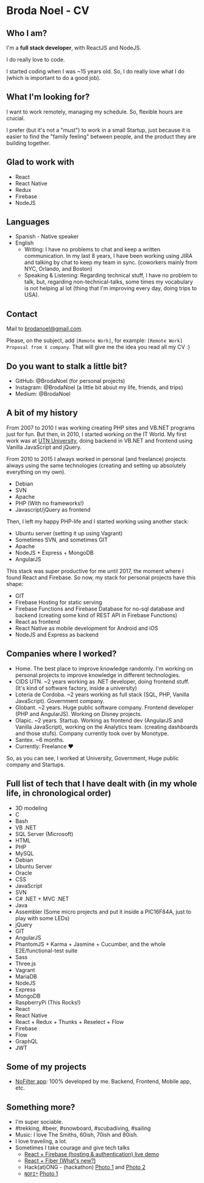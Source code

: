 # Broda Noel - CV

## Who I am?
I'm a **full stack developer**, with ReactJS and NodeJS.

I do really love to code.

I started coding when I was ~15 years old. So, I do really love what I do (which is important to do a good job).

## What I'm looking for?
I want to work remotely, managing my schedule. So, flexible hours are crucial.

I prefer (but it's not a "must") to work in a small Startup, just because it is easier to find the "family feeling" between people, and the product they are building together.

## Glad to work with
* React
* React Native
* Redux
* Firebase
* NodeJS

## Languages
* Spanish - Native speaker
* English
  * Writing: I have no problems to chat and keep a written communication. In my last 8 years, I have been working using JIRA and talking by chat to keep my team in sync. (coworkers mainly from NYC, Orlando, and Boston)
  * Speaking & Listening: Regarding technical stuff, I have no problem to talk, but, regarding non-technical-talks, some times my vocabulary is not helping al lot (thing that I'm improving every day, doing trips to USA).

## Contact
Mail to brodanoel@gmail.com.

Please, on the subject, add `[Remote Work]`, for example: `[Remote Work] Proposal from X company`. That will give me the idea you read all my CV :)

## Do you want to stalk a little bit?
* GitHub: @BrodaNoel (for personal projects)
* Instagram: @BrodaNoel (a little bit about my life, friends, and trips)
* Medium: @BrodaNoel

## A bit of my history
From 2007 to 2010 I was working creating PHP sites and VB.NET programs just for fun. But then, in 2010, I started working on the IT World.
My first work was at [UTN University](http://www.frc.utn.edu.ar/), doing backend in VB.NET and frontend using Vanilla JavaScript and jQuery.

From 2010 to 2015 I always worked in personal (and freelance) projects always using the same technologies (creating and setting up absolutely everything on my own).
* Debian
* SVN
* Apache
* PHP (With no frameworks!)
* Javascript/jQuery as frontend

Then, I left my happy PHP-life and I started working using another stack:
* Ubuntu server (setting it up using Vagrant)
* Sometimes SVN, and sometimes GIT
* Apache
* NodeJS + Express + MongoDB
* AngularJS

This stack was super productive for me until 2017, the moment where I found React and Firebase. So now, my stack for personal projects have this shape:
* GIT
* Firebase Hosting for static serving
* Firebase Functions and Firebase Database for no-sql database and backend (creating some kind of REST API in Firebase Functions)
* React as frontend
* React Native as mobile development for Android and iOS
* NodeJS and Express as backend

## Companies where I worked?
* Home. The best place to improve knowledge randomly. I'm working on personal projects to improve knowledge in different technologies.
* CIDS UTN. ~2 years working as .NET developer, doing frontend stuff. (It's kind of software factory, inside a university)
* Loteria de Cordoba. ~2 years working as full stack (SQL, PHP, Vanilla JavaScript). Government company.
* Globant. ~2 years. Huge public software company. Frontend developer (PHP and AngularJS). Working on Disney projects.
* Olapic. ~2 years. Startup. Working as frontend dev (AngularJS and Vanilla JavaScript), working on the Analytics team. (creating dashboards and those stufs). Company currently took over by Monotype.
* Santex. ~6 months.
* Currently: Freelance ❤️

So, as you can see, I worked at University, Government, Huge public company and Startups.

## Full list of tech that I have dealt with (in my whole life, in chronological order)
* 3D modeling
* C
* Bash
* VB .NET
* SQL Server (Microsoft)
* HTML
* PHP
* MySQL
* Debian
* Ubuntu Server
* Oracle
* CSS
* JavaScript
* SVN
* C# .NET + MVC .NET
* Java
* Assembler (Some micro projects and put it inside a PIC16F84A, just to play with some LEDs)
* jQuery
* GIT
* AngularJS
* PhantomJS + Karma + Jasmine + Cucumber, and the whole E2E/functional-test suite
* Sass
* Three.js
* Vagrant
* MariaDB
* NodeJS
* Express
* MongoDB
* RaspberryPi (This Rocks!)
* React
* React Native
* React + Redux + Thunks + Reselect + Flow
* Firebase
* Flow
* GraphQL
* JWT

## Some of my projects
* [NoFilter app](https://getnofilter.com/): 100% developed by me. Backend, Frontend, Mobile app, etc.

## Something more?
* I'm super sociable.
* #trekking, #beer, #snowboard, #scubadiving, #sailing
* Music: I love The Smiths, 60ish, 70ish and 80ish.
* I love traveling, a lot.
* Sometimes I take courage and give tech talks
  * [React + Firebase (hosting & authentication) live demo](firebase.jpg)
  * [React + Fiber (What's new?)](react-fiber.jpg)
  * Hack(at)ONG - (hackathon) [Photo 1](hackatong.jpg) and [Photo 2](hackatong2.jpg)
  * [`NOFI*`](https://www.meetup.com/es/Beer-js-Cordoba/events/252125977/) [Photo 1](NOFI.jpg)
